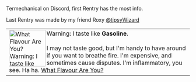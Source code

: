 Termechanical on Discord, first Rentry has the most info.

Last Rentry was made by my friend Roxy [@tipsyWizard](https://github.com/tipsyWizard)

<TABLE BORDER=0><TR><TD>
<A HREF="http://quiz.ravenblack.net/flavour.pl"><IMG BORDER=0 ALIGN="LEFT" WIDTH=100 HEIGHT=100 SRC="http://quiz.ravenblack.net/flavour/13.png" ALT="What Flavour Are You? Warning: I taste like Gasoline." /></A>Warning: I taste like <B>Gasoline</B>.<BR /><BR />
I may not taste good, but I'm handy to have around if you want to breathe fire. I'm expensive, and sometimes cause disputes. I'm inflammatory, you see. Ha ha. <A HREF="http://quiz.ravenblack.net/flavour.pl">What Flavour Are You?</A>
</TD></TR></TABLE>

